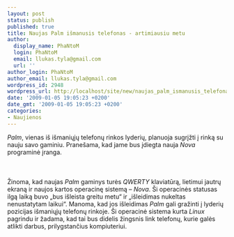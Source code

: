 ```yaml
---
layout: post
status: publish
published: true
title: Naujas Palm išmanusis telefonas - artimiausiu metu
author:
  display_name: PhaNtoM
  login: PhaNtoM
  email: llukas.tyla@gmail.com
  url: ''
author_login: PhaNtoM
author_email: llukas.tyla@gmail.com
wordpress_id: 2948
wordpress_url: http://localhost/site/new/naujas_palm_ismanusis_telefonas___artimiausiu_metu/
date: '2009-01-05 19:05:23 +0200'
date_gmt: '2009-01-05 19:05:23 +0200'
categories:
- Naujienos
---
```

<p><i>Palm</i>, vienas iš išmaniųjų telefonų rinkos lyderių, planuoja sugrįžti į rinką su nauju savo gaminiu. Pranešama, kad jame bus įdiegta nauja <i>Nova</i> programinė įranga.<br />
<br><br />
<br>Žinoma, kad naujas <i>Palm</i> gaminys turės <i>QWERTY</i> klaviatūrą, lietimui jautrų ekraną ir naujos kartos operacinę sistemą – <i>Nova</i>. Ši operacinės statusas ilgą laiką buvo „bus išleista greitu metu“ ir „išleidimas nukeltas nenustatytam laikui“. Manoma, kad jos išleidimas <i>Palm</i> gali gražinti į lyderių pozicijas išmaniųjų telefonų rinkoje. Ši operacinė sistema kurta <i>Linux</i> pagrindu ir žadama, kad tai bus didelis žingsnis link telefonų, kurie galės atlikti darbus, prilygstančius kompiuteriui.<br />
<br><br />
<br><br />
<br></p>
